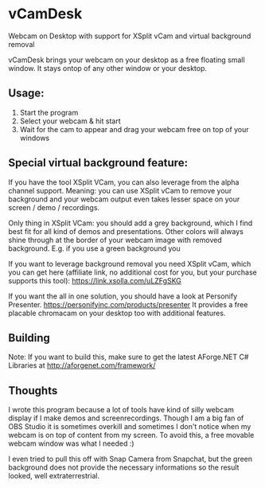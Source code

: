 # vCamDesk
Webcam on Desktop with support for XSplit vCam and virtual background removal

vCamDesk brings your webcam on your desktop as a free floating small window. 
It stays ontop of any other window or your desktop.

## Usage:
1) Start the program
2) Select your webcam & hit start
3) Wait for the cam to appear and drag your webcam free on top of your windows

## Special virtual background feature: 
If you have the tool XSplit VCam, you can also leverage from the alpha channel support. 
Meaning: you can use XSplit vCam to remove your background and your webcam
output even takes lesser space on your screen / demo / recordings.

Only thing in XSplit VCam: you should add a grey background, which I find best
fit for all kind of demos and presentations. Other colors will always shine through
at the border of your webcam image with removed background. E.g. if you use a green
background you 

If you want to leverage background removal you need XSplit vCam, which you can
get here (affiliate link, no additional cost for you, but your purchase supports this tool):
https://link.xsolla.com/uLZFgSKG

If you want the all in one solution, you should have a look at Personify Presenter.
https://personifyinc.com/products/presenter
It provides a free placable chromacam on your desktop too with additional features.

## Building
Note: If you want to build this, make sure to get the latest AForge.NET C# Libraries at
http://aforgenet.com/framework/

## Thoughts
I wrote this program because a lot of tools have kind of silly webcam display 
if I make demos and screenrecordings. Though I am a big fan of OBS Studio
it is sometimes overkill and sometimes I don't notice when my webcam is on top
of content from my screen. To avoid this, a free movable webcam window was
what I needed :)

I even tried to pull this off with Snap Camera from Snapchat, but the green
background does not provide the necessary informations so the result looked, well
extraterrestrial. 
